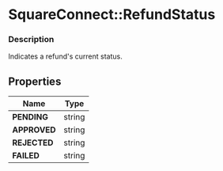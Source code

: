 # SquareConnect::RefundStatus

### Description

Indicates a refund's current status.

## Properties
Name | Type
------------ | -------------
**PENDING** | string
**APPROVED** | string
**REJECTED** | string
**FAILED** | string


